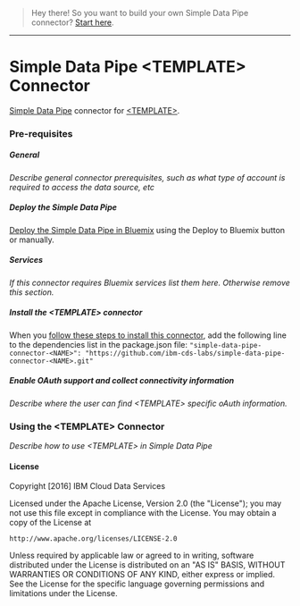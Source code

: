 > Hey there! So you want to build your own Simple Data Pipe connector? [Start here](https://github.com/ibm-cds-labs/simple-data-pipe-connector-template/wiki/How-to-build-a-Simple-Data-Pipe-connector-using-this-template).

***


# Simple Data Pipe &lt;TEMPLATE&gt; Connector 

[Simple Data Pipe](https://developer.ibm.com/clouddataservices/simple-data-pipe/) connector for [&lt;TEMPLATE&gt;](http://<ADD_DATA_SOURCE_URL>/).

### Pre-requisites

##### General 
 _Describe general connector prerequisites, such as what type of account is required to access the data source, etc_

##### Deploy the Simple Data Pipe

 [Deploy the Simple Data Pipe in Bluemix](https://github.com/ibm-cds-labs/simple-data-pipe) using the Deploy to Bluemix button or manually.

##### Services
_If this connector requires Bluemix services list them here. Otherwise remove this section._

##### Install the &lt;TEMPLATE&gt; connector

  When you [follow these steps to install this connector](https://github.com/ibm-cds-labs/simple-data-pipe/wiki/Installing-a-Simple-Data-Pipe-Connector), add the following line to the dependencies list in the package.json file: `"simple-data-pipe-connector-<NAME>": "https://github.com/ibm-cds-labs/simple-data-pipe-connector-<NAME>.git"`

##### Enable OAuth support and collect connectivity information
 _Describe where the user can find &lt;TEMPLATE&gt; specific oAuth information._

### Using the &lt;TEMPLATE&gt; Connector 

 _Describe how to use &lt;TEMPLATE&gt; in Simple Data Pipe_
 

#### License 

Copyright [2016] IBM Cloud Data Services

Licensed under the Apache License, Version 2.0 (the "License");
you may not use this file except in compliance with the License.
You may obtain a copy of the License at

    http://www.apache.org/licenses/LICENSE-2.0

Unless required by applicable law or agreed to in writing, software
distributed under the License is distributed on an "AS IS" BASIS,
WITHOUT WARRANTIES OR CONDITIONS OF ANY KIND, either express or implied.
See the License for the specific language governing permissions and
limitations under the License.


